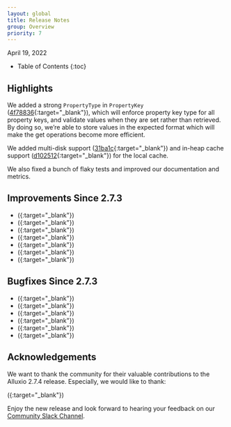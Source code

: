 ```yaml
---
layout: global
title: Release Notes
group: Overview
priority: 7
---
```


April 19, 2022

* Table of Contents
{:toc}

## Highlights

We added a strong `PropertyType` in `PropertyKey` ([4f78836](){:target="_blank"}), which will enforce property key type for all property keys, and validate values when they are set rather than retrieved.  By doing so, we’re able to store values in the expected format which will make the get operations become more efficient.

We added multi-disk support ([31ba1c](){:target="_blank"}) and in-heap cache support ([d102512](){:target="_blank"}) for the local cache.

We also fixed a bunch of flaky tests and improved our documentation and metrics.

## Improvements Since 2.7.3 
* ([](){:target="_blank"})
* ([](){:target="_blank"})
* ([](){:target="_blank"})
* ([](){:target="_blank"})
* ([](){:target="_blank"})
* ([](){:target="_blank"})
* ([](){:target="_blank"})

## Bugfixes Since 2.7.3
* ([](){:target="_blank"})
* ([](){:target="_blank"})
* ([](){:target="_blank"})
* ([](){:target="_blank"})
* ([](){:target="_blank"})
* ([](){:target="_blank"})

## Acknowledgements

We want to thank the community for their valuable contributions to the Alluxio 2.7.4 release. Especially, we would like to thank:

([](){:target="_blank"})

Enjoy the new release and look forward to hearing your feedback on our [Community Slack Channel](https://alluxio.io/slack).